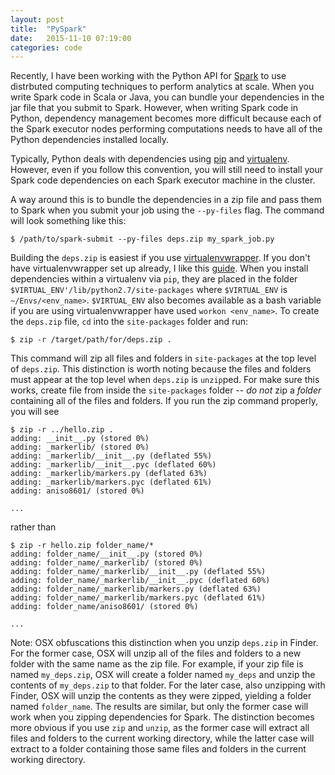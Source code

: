 ```yaml
---
layout: post
title:  "PySpark"
date:   2015-11-10 07:19:00
categories: code
---
```


Recently, I have been working with the Python API for [Spark][pyspark] to use distrbuted computing techniques to perform analytics at scale. When you write Spark code in Scala or Java, you can bundle your dependencies in the jar file that you submit to Spark. However, when writing Spark code in Python, dependency management becomes more difficult because each of the Spark executor nodes performing computations needs to have all of the Python dependencies installed locally.

Typically, Python deals with dependencies using [pip][pip_link] and [virtualenv][virtualenv_link]. However, even if you follow this convention, you will still need to install your Spark code dependencies on each Spark executor machine in the cluster.

A way around this is to bundle the dependencies in a zip file and pass them to Spark when you submit your job using the `--py-files` flag. The command will look something like this:

    $ /path/to/spark-submit --py-files deps.zip my_spark_job.py

Building the `deps.zip` is easiest if you use [virtualenvwrapper][virtualenvwrapper_link]. If you don't have virtualenvwrapper set up already, I like this [guide][venv_guide]. When you install dependencies within a virtualenv via `pip`, they are placed in the folder `$VIRTUAL_ENV'/lib/python2.7/site-packages` where `$VIRTUAL_ENV` is `~/Envs/<env_name>`. `$VIRTUAL_ENV` also becomes available as a bash variable if you are using virtualenvwrapper have used `workon <env_name>`. To create the `deps.zip` file, `cd` into the `site-packages` folder and run:

    $ zip -r /target/path/for/deps.zip .

This command will zip all files and folders in `site-packages` at the top level of `deps.zip`. This distinction is worth noting because the files and folders must appear at the top level when `deps.zip` is `unzip`ped. For make sure this works, create file from inside the `site-packages` folder -- _do not_ zip a _folder_ containing all of the files and folders. If you run the zip command properly, you will see

    $ zip -r ../hello.zip .
    adding: __init__.py (stored 0%)
    adding: _markerlib/ (stored 0%)
    adding: _markerlib/__init__.py (deflated 55%)
    adding: _markerlib/__init__.pyc (deflated 60%)
    adding: _markerlib/markers.py (deflated 63%)
    adding: _markerlib/markers.pyc (deflated 61%)
    adding: aniso8601/ (stored 0%)

    ...

rather than

    $ zip -r hello.zip folder_name/*
    adding: folder_name/__init__.py (stored 0%)
    adding: folder_name/_markerlib/ (stored 0%)
    adding: folder_name/_markerlib/__init__.py (deflated 55%)
    adding: folder_name/_markerlib/__init__.pyc (deflated 60%)
    adding: folder_name/_markerlib/markers.py (deflated 63%)
    adding: folder_name/_markerlib/markers.pyc (deflated 61%)
    adding: folder_name/aniso8601/ (stored 0%)

    ...

Note: OSX obfuscations this distinction when you unzip `deps.zip` in Finder. For the former case, OSX will unzip all of the files and folders to a new folder with the same name as the zip file. For example, if your zip file is named `my_deps.zip`, OSX will create a folder named `my_deps` and unzip the contents of `my_deps.zip` to that folder. For the later case, also unzipping with Finder, OSX will unzip the contents as they were zipped, yielding a folder named `folder_name`. The results are similar, but only the former case will work when you zipping dependencies for Spark. The distinction becomes more obvious if you use `zip` and `unzip`, as the former case will extract all files and folders to the current working directory, while the latter case will extract to a folder containing those same files and folders in the current working directory.


[pyspark]: http://spark.apache.org/docs/latest/api/python/
[pip_link]: https://pip.readthedocs.org/en/stable/
[virtualenv_link]: https://virtualenv.readthedocs.org/en/latest/
[virtualenvwrapper_link]: https://virtualenvwrapper.readthedocs.org/en/latest/
[venv_guide]: http://mkelsey.com/2013/04/30/how-i-setup-virtualenv-and-virtualenvwrapper-on-my-mac/
